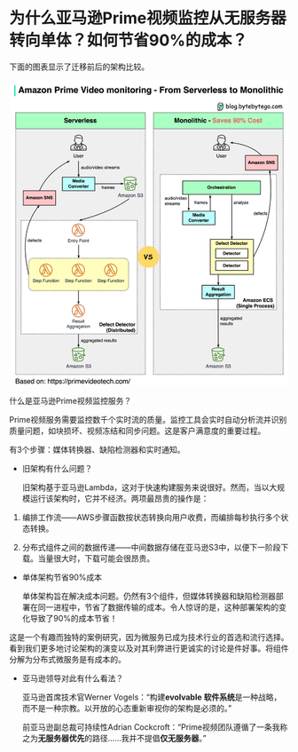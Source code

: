 # 为什么亚马逊Prime视频监控从无服务器转向单体？如何节省90%的成本？


下面的图表显示了迁移前后的架构比较。

<p> <img src="../images/serverless-to-monolithic.jpeg" /> </p>

什么是亚马逊Prime视频监控服务？

Prime视频服务需要监控数千个实时流的质量。监控工具会实时自动分析流并识别质量问题，如块损坏、视频冻结和同步问题。这是客户满意度的重要过程。

有3个步骤：媒体转换器、缺陷检测器和实时通知。

- 旧架构有什么问题？

  旧架构基于亚马逊Lambda，这对于快速构建服务来说很好。然而，当以大规模运行该架构时，它并不经济。两项最昂贵的操作是：

1. 编排工作流——AWS步骤函数按状态转换向用户收费，而编排每秒执行多个状态转换。

2. 分布式组件之间的数据传递——中间数据存储在亚马逊S3中，以便下一阶段下载。当量很大时，下载可能会很昂贵。

- 单体架构节省90%成本

  单体架构旨在解决成本问题。仍然有3个组件，但媒体转换器和缺陷检测器部署在同一进程中，节省了数据传输的成本。令人惊讶的是，这种部署架构的变化导致了90%的成本节省！

这是一个有趣而独特的案例研究，因为微服务已成为技术行业的首选和流行选择。看到我们更多地讨论架构的演变以及对其利弊进行更诚实的讨论是件好事。将组件分解为分布式微服务是有成本的。

- 亚马逊领导对此有什么看法？

  亚马逊首席技术官Werner Vogels：“构建**evolvable 软件系统**是一种战略，而不是一种宗教。以开放的心态重新审视你的架构是必须的。”

  前亚马逊副总裁可持续性Adrian Cockcroft：“Prime视频团队遵循了一条我称之为**无服务器优先**的路径……我并不提倡**仅无服务器**。”